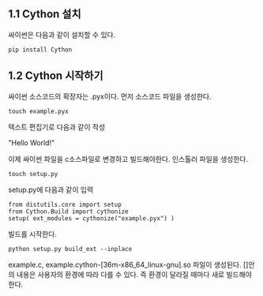 
1.1 Cython 설치
-------------------

싸이썬은 다음과 같이 설치할 수 있다. 
    
    pip install Cython


1.2 Cython 시작하기
------------------

싸이썬 소스코드의 확장자는 .pyx이다. 
먼저 소스코드 파일을 생성한다. 

    touch example.pyx
    
텍스트 편집기로 다음과 같이 작성

    
   "Hello World!"

이제 싸이썬 파일을 c소스파일로 변경하고 빌드해야한다.
인스톨러 파일을 생성한다.

    touch setup.py
    
setup.py에 다음과 같이 입력

    from distutils.core import setup
    from Cython.Build import cythonize
    setup( ext_modules = cythonize("example.pyx") )

빌드를 시작한다.

    python setup.py build_ext --inplace

example.c, example.cython-[36m-x86_64_linux-gnu].so 파일이 생성된다.
[]안의 내용은 사용자의 환경에 따라 다를 수 있다. 즉 환경이 달라질 때마다 새로 빌드해야한다. 

    
    
